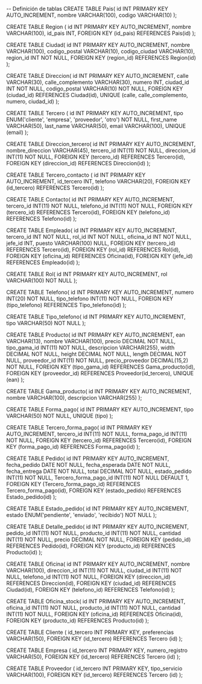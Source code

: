 -- Definición de tablas
CREATE TABLE Pais(
    id INT PRIMARY KEY AUTO_INCREMENT,
    nombre VARCHAR(100),
    codigo VARCHAR(10)
);

CREATE TABLE Region (
    id INT PRIMARY KEY AUTO_INCREMENT,
    nombre VARCHAR(100),
    id_pais INT,
    FOREIGN KEY (id_pais) REFERENCES Pais(id)
);

CREATE TABLE Ciudad(
    id INT PRIMARY KEY AUTO_INCREMENT,
    nombre VARCHAR(100),
    codigo_postal VARCHAR(10),
    codigo_ciudad VARCHAR(10),
    region_id INT NOT NULL,
    FOREIGN KEY (region_id) REFERENCES Region(id)
);

CREATE TABLE Direccion(
    id INT PRIMARY KEY AUTO_INCREMENT,
    calle VARCHAR(30),
    calle_complemento VARCHAR(30),
    numero INT,
    ciudad_id INT NOT NULL,
    codigo_postal VARCHAR(10) NOT NULL,
    FOREIGN KEY (ciudad_id) REFERENCES Ciudad(id),
    UNIQUE (calle, calle_complemento, numero, ciudad_id)
);

CREATE TABLE Tercero (
    id INT PRIMARY KEY AUTO_INCREMENT,
    tipo ENUM('cliente', 'empresa', 'proveedor', 'otro') NOT NULL,
    first_name VARCHAR(50),
    last_name VARCHAR(50),
    email VARCHAR(100),
    UNIQUE (email)
);

CREATE TABLE Direccion_tercero(
    id INT PRIMARY KEY AUTO_INCREMENT,
    nombre_direccion VARCHAR(45),
    tercero_id INT(11) NOT NULL,
    direccion_id INT(11) NOT NULL,
    FOREIGN KEY (tercero_id) REFERENCES Tercero(id),
    FOREIGN KEY (direccion_id) REFERENCES Direccion(id)
);

CREATE TABLE Tercero_contacto (
    id INT PRIMARY KEY AUTO_INCREMENT,
    id_tercero INT,
    telefono VARCHAR(20),
    FOREIGN KEY (id_tercero) REFERENCES Tercero(id)
);

CREATE TABLE Contacto(
    id INT PRIMARY KEY AUTO_INCREMENT,
    tercero_id INT(11) NOT NULL,
    telefono_id INT(11) NOT NULL,
    FOREIGN KEY (tercero_id) REFERENCES Tercero(id),
    FOREIGN KEY (telefono_id) REFERENCES Telefono(id)
);

CREATE TABLE Empleado(
    id INT PRIMARY KEY AUTO_INCREMENT,
    tercero_id INT NOT NULL,
    rol_id INT NOT NULL,
    oficina_id INT NOT NULL,
    jefe_id INT,
    puesto VARCHAR(100) NULL,
    FOREIGN KEY (tercero_id) REFERENCES Tercero(id),
    FOREIGN KEY (rol_id) REFERENCES Rol(id),
    FOREIGN KEY (oficina_id) REFERENCES Oficina(id),
    FOREIGN KEY (jefe_id) REFERENCES Empleado(id)
);

CREATE TABLE Rol(
    id INT PRIMARY KEY AUTO_INCREMENT,
    rol VARCHAR(100) NOT NULL
);

CREATE TABLE Telefono(
    id INT PRIMARY KEY AUTO_INCREMENT,
    numero INT(20) NOT NULL,
    tipo_telefono INT(11) NOT NULL,
    FOREIGN KEY (tipo_telefono) REFERENCES Tipo_telefono(id)
);

CREATE TABLE Tipo_telefono(
    id INT PRIMARY KEY AUTO_INCREMENT,
    tipo VARCHAR(50) NOT NULL
);

CREATE TABLE Producto(
    id INT PRIMARY KEY AUTO_INCREMENT,
    ean VARCHAR(13),
    nombre VARCHAR(100),
    precio DECIMAL NOT NULL,
    tipo_gama_id INT(11) NOT NULL,
    descripcion VARCHAR(255),
    width DECIMAL NOT NULL,
    height DECIMAL NOT NULL,
    length DECIMAL NOT NULL,
    proveedor_id INT(11) NOT NULL,
    precio_proveedor DECIMAL(15,2) NOT NULL,
    FOREIGN KEY (tipo_gama_id) REFERENCES Gama_producto(id),
    FOREIGN KEY (proveedor_id) REFERENCES Proveedor(id_tercero),
    UNIQUE (ean)
);

CREATE TABLE Gama_producto(
    id INT PRIMARY KEY AUTO_INCREMENT,
    nombre VARCHAR(100),
    descripcion VARCHAR(255)
);

CREATE TABLE Forma_pago(
    id INT PRIMARY KEY AUTO_INCREMENT,
    tipo VARCHAR(50) NOT NULL,
    UNIQUE (tipo)
);

CREATE TABLE Tercero_forma_pago(
    id INT PRIMARY KEY AUTO_INCREMENT,
    tercero_id INT(11) NOT NULL,
    forma_pago_id INT(11) NOT NULL,
    FOREIGN KEY (tercero_id) REFERENCES Tercero(id),
    FOREIGN KEY (forma_pago_id) REFERENCES Forma_pago(id)
);

CREATE TABLE Pedido(
    id INT PRIMARY KEY AUTO_INCREMENT,
    fecha_pedido DATE NOT NULL,
    fecha_esperada DATE NOT NULL,
    fecha_entrega DATE NOT NULL,
    total DECIMAL NOT NULL,
    estado_pedido INT(11) NOT NULL,
    Tercero_forma_pago_id INT(11) NOT NULL DEFAULT 1,
    FOREIGN KEY (Tercero_forma_pago_id) REFERENCES Tercero_forma_pago(id),
    FOREIGN KEY (estado_pedido) REFERENCES Estado_pedido(id)
);

CREATE TABLE Estado_pedido(
    id INT PRIMARY KEY AUTO_INCREMENT,
    estado ENUM('pendiente', 'enviado', 'recibido') NOT NULL
);

CREATE TABLE Detalle_pedido(
    id INT PRIMARY KEY AUTO_INCREMENT,
    pedido_id INT(11) NOT NULL,
    producto_id INT(11) NOT NULL,
    cantidad INT(11) NOT NULL,
    precio DECIMAL NOT NULL,
    FOREIGN KEY (pedido_id) REFERENCES Pedido(id),
    FOREIGN KEY (producto_id) REFERENCES Producto(id)
);

CREATE TABLE Oficina(
    id INT PRIMARY KEY AUTO_INCREMENT,
    nombre VARCHAR(100),
    direccion_id INT(11) NOT NULL,
    ciudad_id INT(11) NOT NULL,
    telefono_id INT(11) NOT NULL,
    FOREIGN KEY (direccion_id) REFERENCES Direccion(id),
    FOREIGN KEY (ciudad_id) REFERENCES Ciudad(id),
    FOREIGN KEY (telefono_id) REFERENCES Telefono(id)
);

CREATE TABLE Oficina_stock(
    id INT PRIMARY KEY AUTO_INCREMENT,
    oficina_id INT(11) NOT NULL,
    producto_id INT(11) NOT NULL,
    cantidad INT(11) NOT NULL,
    FOREIGN KEY (oficina_id) REFERENCES Oficina(id),
    FOREIGN KEY (producto_id) REFERENCES Producto(id)
);

CREATE TABLE Cliente (
    id_tercero INT PRIMARY KEY, 
    preferencias VARCHAR(150), 
    FOREIGN KEY (id_tercero) REFERENCES Tercero (id)
);

CREATE TABLE Empresa (
    id_tercero INT PRIMARY KEY, 
    numero_registro VARCHAR(50), 
    FOREIGN KEY (id_tercero) REFERENCES Tercero (id)
);

CREATE TABLE Proveedor (
    id_tercero INT PRIMARY KEY, 
    tipo_servicio VARCHAR(100), 
    FOREIGN KEY (id_tercero) REFERENCES Tercero (id)
);
